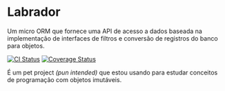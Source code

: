 # Labrador
Um micro ORM que fornece uma API de acesso a dados baseada na implementação de interfaces de filtros e conversão de registros do banco para objetos.

[![CI Status](https://img.shields.io/appveyor/ci/ericcastoldi/Labrador.svg)](https://ci.appveyor.com/project/ericcastoldi/labrador) [![Coverage Status](https://coveralls.io/repos/ericcastoldi/Labrador/badge.svg)](https://coveralls.io/r/ericcastoldi/Labrador)

É um pet project *(pun intended)* que estou usando para estudar conceitos de programação com objetos imutáveis.
